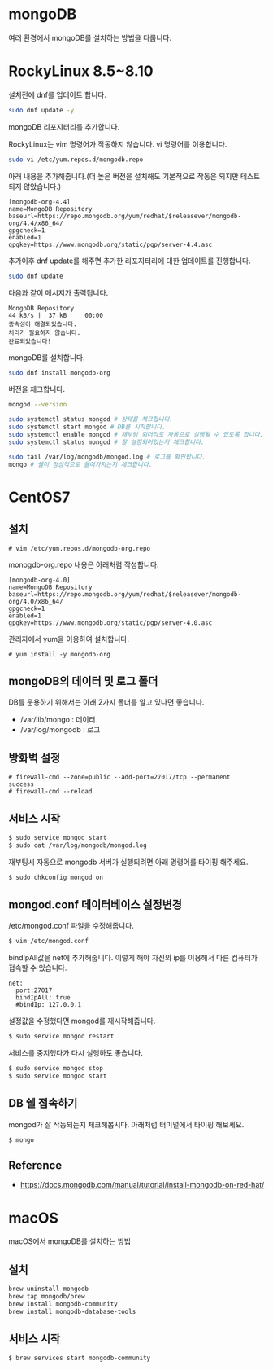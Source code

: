 # mongoDB
여러 환경에서 mongoDB를 설치하는 방법을 다룹니다.

# RockyLinux 8.5~8.10

설치전에 dnf를 업데이트 합니다.

```bash
sudo dnf update -y
```

mongoDB 리포지터리를 추가합니다.

RockyLinux는 vim 명령어가 작동하지 않습니다. vi 명령어를 이용합니다.

```bash
sudo vi /etc/yum.repos.d/mongodb.repo
```

아래 내용을 추가해줍니다.(더 높은 버전을 설치해도 기본적으로 작동은 되지만 테스트되지 않았습니다.)

```
[mongodb-org-4.4]
name=MongoDB Repository
baseurl=https://repo.mongodb.org/yum/redhat/$releasever/mongodb-org/4.4/x86_64/
gpgcheck=1
enabled=1
gpgkey=https://www.mongodb.org/static/pgp/server-4.4.asc
```

추가이후 dnf update를 해주면 추가한 리포지터리에 대한 업데이트를 진행합니다.

```bash
sudo dnf update
```

다음과 같이 메시지가 출력됩니다.

```
MongoDB Repository                                                        44 kB/s |  37 kB     00:00    
종속성이 해결되었습니다.
처리가 필요하지 않습니다.
완료되었습니다!
```

mongoDB를 설치합니다.

```bash
sudo dnf install mongodb-org
```

버전을 체크합니다.

```bash
mongod --version
```

```bash
sudo systemctl status mongod # 상태를 체크합니다. 
sudo systemctl start mongod # DB를 시작합니다.
sudo systemctl enable mongod # 재부팅 되더라도 자동으로 실행될 수 있도록 합니다.
sudo systemctl status mongod # 잘 설정되어있는지 체크합니다.

sudo tail /var/log/mongodb/mongod.log # 로그를 확인합니다.
mongo # 쉘이 정상적으로 들어가지는지 체크합니다.
```


# CentOS7

## 설치

```
# vim /etc/yum.repos.d/mongodb-org.repo
```

monogdb-org.repo 내용은 아래처럼 작성합니다.
```
[mongodb-org-4.0]
name=MongoDB Repository
baseurl=https://repo.mongodb.org/yum/redhat/$releasever/mongodb-org/4.0/x86_64/
gpgcheck=1
enabled=1
gpgkey=https://www.mongodb.org/static/pgp/server-4.0.asc
```

관리자에서 yum을 이용하여 설치합니다.
```
# yum install -y mongodb-org
```

## mongoDB의 데이터 및 로그 폴더
DB를 운용하기 위해서는 아래 2가지 폴더를 알고 있다면 좋습니다.

- /var/lib/mongo : 데이터
- /var/log/mongodb : 로그

## 방화벽 설정
```
# firewall-cmd --zone=public --add-port=27017/tcp --permanent
success
# firewall-cmd --reload
```

## 서비스 시작

```bash
$ sudo service mongod start
$ sudo cat /var/log/mongodb/mongod.log
```

재부팅시 자동으로 mongodb 서버가 실행되려면 아래 명령어를 타이핑 해주세요.

```bash
$ sudo chkconfig mongod on
```

## mongod.conf 데이터베이스 설정변경
/etc/mongod.conf 파일을 수정해줍니다.

```bash
$ vim /etc/mongod.conf
```

bindIpAll값을 net에 추가해줍니다. 이렇게 해야 자신의 ip를 이용해서 다른 컴퓨터가 접속할 수 있습니다.

```
net:
  port:27017
  bindIpAll: true
  #bindIp: 127.0.0.1
```

설정값을 수정했다면 mongod를 재시작해줍니다.

```bash
$ sudo service mongod restart
```

서비스를 중지했다가 다시 실행하도 좋습니다.

```bash
$ sudo service mongod stop
$ sudo service mongod start
```

## DB 쉘 접속하기
mongod가 잘 작동되는지 체크해봅시다. 아래처럼 터미널에서 타이핑 해보세요.

```bash
$ mongo
```

## Reference
- https://docs.mongodb.com/manual/tutorial/install-mongodb-on-red-hat/



# macOS
macOS에서 mongoDB를 설치하는 방법

## 설치

```bash
brew uninstall mongodb
brew tap mongodb/brew
brew install mongodb-community
brew install mongodb-database-tools
```

## 서비스 시작

```bash
$ brew services start mongodb-community
```
